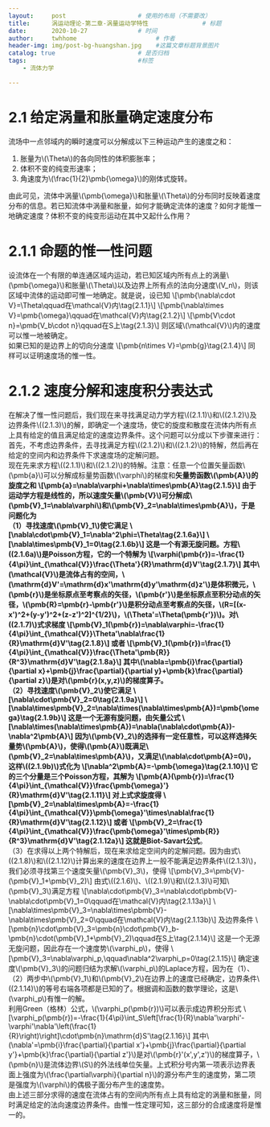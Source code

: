 ```yaml
---
layout:     post                    # 使用的布局（不需要改）
title:      涡运动理论-第二章-涡量运动学特性               # 标题 
date:       2020-10-27              # 时间
author:     twhhome                      # 作者
header-img: img/post-bg-huangshan.jpg    #这篇文章标题背景图片
catalog: true                       # 是否归档
tags:                               #标签
    - 流体力学

---
```


# 2.1 给定涡量和胀量确定速度分布
流场中一点邻域内的瞬时速度可以分解成以下三种运动产生的速度之和：<br>
1. 胀量为\\(\Theta\\)的各向同性的体积膨胀率；
2. 体积不变的纯变形速率；
3. 角速度为\\(\frac{1}{2}\pmb{\omega}\\)的刚体式旋转。

由此可见，流体中涡量\\(\pmb{\omega}\\)和胀量\\(\Theta\\)的分布同时反映着速度分布的信息。若已知流体中涡量和胀量，如何才能确定流体的速度？如何才能惟一地确定速度？体积不变的纯变形运动在其中又起什么作用？

# 2.1.1 命题的惟一性问题
设流体在一个有限的单连通区域内运动，若已知区域内所有点上的涡量\\(\pmb{\omega}\\)和胀量\\(\Theta\\)以及边界上所有点的法向分速度\\(V\_n\\)，则该区域中流体的运动即可惟一地确定。就是说，设已知
\\[\pmb{\nabla\cdot V}=\Theta\qquad在\mathcal{V}内\tag{2.1.1}\\]
\\[\pmb{\nabla\times V}=\pmb{\omega}\qquad在\mathcal{V}内\tag{2.1.2}\\]
\\[\pmb{V\cdot n}=\pmb{V\_b\cdot n}\qquad在S上\tag{2.1.3}\\]
则区域\\(\mathcal{V}\\)内的速度可以惟一地被确定。<br>
如果已知的是边界上的切向分速度
\\[\pmb{n\times V}=\pmb{g}\tag{2.1.4}\\]
同样可以证明速度场的惟一性。

# 2.1.2 速度分解和速度积分表达式
在解决了惟一性问题后，我们现在来寻找满足动力学方程\\((2.1.1)\\)和\\((2.1.2)\\)及边界条件\\((2.1.3)\\)的解，即确定一个速度场，使它的旋度和散度在流体内所有点上具有给定的值且满足给定的速度边界条件。这个问题可以分成以下步骤来进行：首先，不考虑边界条件，去寻找满足方程\\((2.1.2)\\)和\\((2.1.2)\\)的特解，然后再在给定的空间内和边界条件下求速度场的定解问题。<br>
现在先来求方程\\((2.1.1)\\)和\\((2.1.2)\\)的特解。注意：任意一个位置矢量函数\\(\pmb{a}\\)可以分解成标量势函数\\(\varphi\\)的梯度和**矢量势函数\\(\pmb{A}\\)**的旋度之和
\\[\pmb{a}=\nabla\varphi+\nabla\times\pmb{A}\tag{2.1.5}\\]
由于运动学方程是线性的，所以速度矢量\\(\pmb{V}\\)可分解成\\(\pmb{V}\_1=\nabla\varphi\\)和\\(\pmb{V}\_2=\nabla\times\pmb{A}\\)，于是问题化为<br>
（1）寻找速度\\(\pmb{V}\_1\\)使它满足
\\[\nabla\cdot\pmb{V}\_1=\nabla^2\phi=\Theta\tag{2.1.6a}\\]
\\[\nabla\times\pmb{V}\_1=0\tag{2.1.6b}\\]
这是一个有源无旋问题。方程\\((2.1.6a)\\)是Poisson方程，它的一个特解为
\\[\varphi(\pmb{r})=-\frac{1}{4\pi}\int\_{\mathcal{V}}\frac{\Theta'}{R}\mathrm{d}V'\tag{2.1.7}\\]
其中\\(\mathcal{V}\\)是流体占有的空间，\\(\mathrm{d}V'=\mathrm{d}x'\mathrm{d}y'\mathrm{d}z'\\)是体积微元，\\(\pmb{r}\\)是坐标原点至考察点的矢径，\\(\pmb{r'}\\)是坐标原点至积分动点的矢径，\\(\pmb{R}=\pmb{r}-\pmb{r'}\\)是积分动点至考察点的矢径，\\(R=[(x-x')^2+(y-y')^2+(z-z')^2]^{1/2}\\)，\\(\Theta'=\Theta(\pmb{r'})\\)。对\\((2.1.7)\\)式求梯度
\\[\pmb{V}\_1(\pmb{r})=\nabla\varphi=-\frac{1}{4\pi}\int\_{\mathcal{V}}\Theta'\nabla\frac{1}{R}\mathrm{d}V'\tag{2.1.8}\\]
或者
\\[\pmb{V}\_1(\pmb{r})=\frac{1}{4\pi}\int\_{\mathcal{V}}\frac{\Theta'\pmb{R}}{R^3}\mathrm{d}V'\tag{2.1.8a}\\]
其中\\(\nabla=\pmb{i}\frac{\partial}{\partial x}+\pmb{j}\frac{\partial}{\partial y}+\pmb{k}\frac{\partial}{\partial z}\\)是对\\(\pmb{r}(x,y,z)\\)的梯度算子。<br>
（2）寻找速度\\(\pmb{V}\_2\\)使它满足
\\[\nabla\cdot\pmb{V}\_2=0\tag{2.1.9a}\\]
\\[\nabla\times\pmb{V}\_2=\nabla\times\(\nabla\times\pmb{A})=\pmb{\omega}\tag{2.1.9b}\\]
这是一个无源有旋问题，由矢量公式
\\[\nabla\times\(\nabla\times\pmb{A})=\nabla(\nabla\cdot\pmb{A})-\nabla^2\pmb{A}\\]
因为\\(\pmb{V}\_2\\)的选择有一定任意性，可以这样选择矢量势\\(\pmb{A}\\)，使得\\(\pmb{A}\\)既满足\\(\pmb{V}\_2=\nabla\times\pmb{A}\\)，又满足\\(\nabla\cdot\pmb{A}=0\\)，这样\\((2.1.9b)\\)式化为
\\[\nabla^2\pmb{A}=-\pmb{\omega}\tag{2.1.10}\\]
它的三个分量是三个Poisson方程，其解为
\\[\pmb{A}(\pmb{r})=\frac{1}{4\pi}\int\_{\mathcal{V}}\frac{\pmb{\omega}'}{R}\mathrm{d}V'\tag{2.1.11}\\]
对上式求旋度得
\\[\pmb{V}\_2=\nabla\times\pmb{A}=-\frac{1}{4\pi}\int\_{\mathcal{V}}\pmb{\omega}'\times\nabla\frac{1}{R}\mathrm{d}V'\tag{2.1.12}\\]
或者
\\[\pmb{V}\_2=\frac{1}{4\pi}\int\_{\mathcal{V}}\frac{\pmb{\omega}'\times\pmb{R}}{R^3}\mathrm{d}V'\tag{2.1.12a}\\]
这就是**Biot-Savart公式**。<br>
（3）在求得以上两个特解后，现在来求给定空间内的定解问题。因为由式\\((2.1.8)\\)和\\((2.1.12)\\)计算出来的速度在边界上一般不能满足边界条件\\((2.1.3)\\)，我们必须寻找第三个速度矢量\\(\pmb{V}\_3\\)，使得
\\[\pmb{V}\_3=\pmb{V}-(\pmb{V}\_1+\pmb{V}\_2)\\]
由式\\((2.1.6)\\)、\\((2.1.9)\\)和\\((2.1.3)\\)可知\\(\pmb{V}\_3\\)满足方程
\\[\nabla\cdot\pmb{V}\_3=\nabla\cdot\pbmb{V}-\nabla\cdot\pmb{V}\_1=0\qquad在\mathcal{V}内\tag{2.1.13a}\\]
\\[\nabla\times\pmb{V}\_3=\nabla\times\pbmb{V}-\nabla\times\pmb{V}\_2=0\qquad在\mathcal{V}内\tag{2.1.13b}\\]
及边界条件
\\[\pmb{n}\cdot\pmb{V}\_3=\pmb{n}\cdot\pmb{V}\_b-\pmb{n}\cdot(\pmb{V}\_1+\pmb{V}\_2)\qquad在S上\tag{2.1.14}\\]
这是一个无源无旋问题，因此存在一个速度势\\(\varphi\_p\\)，使得
\\[\pmb{V}\_3=\nabla\varphi\_p,\qquad\nabla^2\varphi\_p=0\tag{2.1.15}\\]
确定速度\\(\pmb{V}\_3\\)的问题归结为求解\\(\varphi\_p\\)的Laplace方程，因为在（1）、（2）两步中\\(\pmb{V}\_1\\)和\\(\pmb{V}\_2\\)在边界上的速度已经确定，边界条件\\((2.1.14)\\)的等号右端各项都是已知的了。根据调和函数的数学理论，这是\\(\varphi\_p\\)有惟一的解。<br>
利用Green（格林）公式，\\(\varphi\_p(\pmb{r})\\)可以表示成边界积分形式
\\[\varphi\_p(\pmb{r})=-\frac{1}{4\pi}\int\_S\left[\frac{1}{R}\nabla'\varphi'-\varphi'\nabla'\left(\frac{1}{R}\right)\right]\cdot\pmb{n}\mathrm{d}S'\tag{2.1.16}\\]
其中\\(\nabla'=\pmb{i}\frac{\partial}{\partial x'}+\pmb{j}\frac{\partial}{\partial y'}+\pmb{k}\frac{\partial}{\partial z'}\\)是对\\(\pmb{r}'(x',y',z')\\)的梯度算子，\\(\pmb{n}\\)是流体边界\\(S\\)的外法线单位矢量。上式积分号内第一项表示边界表面上强度为\\(\frac{\partial\varphi}{\partial n}\\)的源分布产生的速度势，第二项是强度为\\(\varphi\\)的偶极子面分布产生的速度势。<br>
由上述三部分求得的速度在流体占有的空间内所有点上具有给定的涡量和胀量，同时满足给定的法向速度边界条件。由惟一性定理可知，这三部分的合成速度将是惟一的。